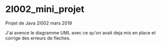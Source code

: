# 2I002_mini_projet
Projet de Java 2I002 mars 2019

J'ai avence le diagramme UML avec ce qu'on avait deja mis en place et corrige des erreurs de fleches.
